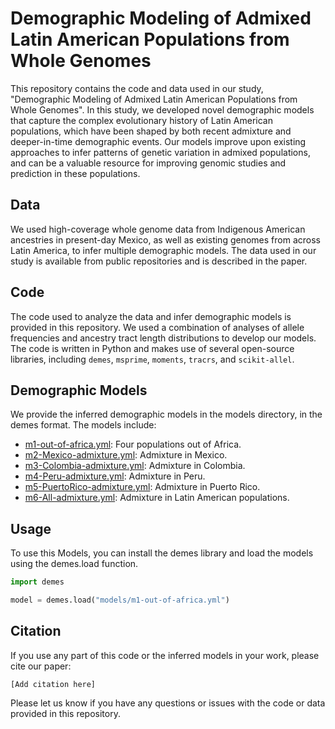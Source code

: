 # Demographic Modeling of Admixed Latin American Populations from Whole Genomes

This repository contains the code and data used in our study, "Demographic
Modeling of Admixed Latin American Populations from Whole Genomes". In this
study, we developed novel demographic models that capture the complex
evolutionary history of Latin American populations, which have been shaped by
both recent admixture and deeper-in-time demographic events. Our models improve
upon existing approaches to infer patterns of genetic variation in admixed
populations, and can be a valuable resource for improving genomic studies and
prediction in these populations.

## Data

We used high-coverage whole genome data from Indigenous American ancestries in
present-day Mexico, as well as existing genomes from across Latin America, to
infer multiple demographic models. The data used in our study is available from
public repositories and is described in the paper.


## Code

The code used to analyze the data and infer demographic models is provided in
this repository. We used a combination of analyses of allele frequencies and
ancestry tract length distributions to develop our models. The code is written
in Python and makes use of several open-source libraries, including `demes`,
`msprime`, `moments`, `tracrs`, and `scikit-allel`.

## Demographic Models

We provide the inferred demographic models in the models directory, in the demes format. The models include:

- [m1-out-of-africa.yml](models/m1-out-of-africa.yml): Four populations out of Africa.
- [m2-Mexico-admixture.yml](models/m2-Mexico-admixture.yml): Admixture in Mexico.
- [m3-Colombia-admixture.yml](models/m3-Colombia-admixture.yml): Admixture in Colombia.
- [m4-Peru-admixture.yml](models/m4-Peru-admixture.yml): Admixture in Peru.
- [m5-PuertoRico-admixture.yml](models/m5-PuertoRico-admixture.yml): Admixture in Puerto Rico.
- [m6-All-admixture.yml](models/m6-All-admixture.yml): Admixture in Latin American populations.

## Usage

To use this Models, you can install the demes library and load the models using the demes.load function.

```Python
import demes

model = demes.load("models/m1-out-of-africa.yml")
```

## Citation

If you use any part of this code or the inferred models in your work, please cite our paper:

```
[Add citation here]
```

Please let us know if you have any questions or issues with the code or data provided in this repository.


